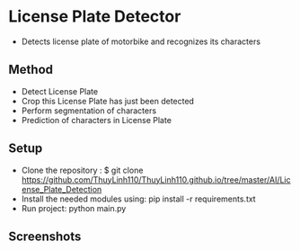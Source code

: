 # License Plate Detector
- Detects license plate of motorbike and recognizes its characters

## Method
- Detect License Plate
- Crop this License Plate has just been detected
- Perform segmentation of characters
- Prediction of characters in License Plate

## Setup
- Clone the repository :
  $ git clone https://github.com/ThuyLinh110/ThuyLinh110.github.io/tree/master/AI/License_Plate_Detection
- Install the needed modules using:  pip install -r requirements.txt
- Run project: python main.py

## Screenshots